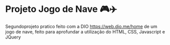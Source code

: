 # Projeto Jogo de Nave :video_game::airplane:

Segundoprojeto pratico feito  com a DIO https://web.dio.me/home de um jogo de nave, feito para aprofundar a utilização do HTML, CSS, Javascript e JQuery
